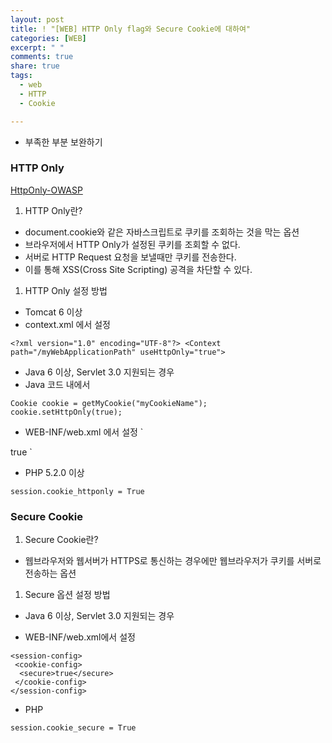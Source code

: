```yaml
---
layout: post
title: ! "[WEB] HTTP Only flag와 Secure Cookie에 대하여"
categories: [WEB]
excerpt: " "
comments: true
share: true
tags:
  - web
  - HTTP
  - Cookie

---
```


- 부족한 부분 보완하기

### HTTP Only

[HttpOnly-OWASP](https://www.owasp.org/index.php/HttpOnly)

1. HTTP Only란?

- document.cookie와 같은 자바스크립트로 쿠키를 조회하는 것을 막는 옵션
- 브라우저에서 HTTP Only가 설정된 쿠키를 조회할 수 없다.
- 서버로 HTTP Request 요청을 보낼때만 쿠키를 전송한다.
- 이를 통해 XSS(Cross Site Scripting) 공격을 차단할 수 있다.

1. HTTP Only 설정 방법

- Tomcat 6 이상
- context.xml 에서 설정

`<?xml version="1.0" encoding="UTF-8"?>
<Context path="/myWebApplicationPath" useHttpOnly="true">`

- Java 6 이상, Servlet 3.0 지원되는 경우
- Java 코드 내에서

```
Cookie cookie = getMyCookie("myCookieName");
cookie.setHttpOnly(true);
```

- WEB-INF/web.xml 에서 설정
`<session-config>
 <cookie-config>
  <http-only>true</http-only>
 </cookie-config>
</session-config>
`

- PHP 5.2.0 이상

`session.cookie_httponly = True`

### Secure Cookie

1. Secure Cookie란?

- 웹브라우저와 웹서버가 HTTPS로 통신하는 경우에만 웹브라우저가 쿠키를 서버로 전송하는 옵션

1. Secure 옵션 설정 방법

- Java 6 이상, Servlet 3.0 지원되는 경우

- WEB-INF/web.xml에서 설정

```
<session-config>
 <cookie-config>
  <secure>true</secure>
 </cookie-config>
</session-config>
```

- PHP

`session.cookie_secure = True`
